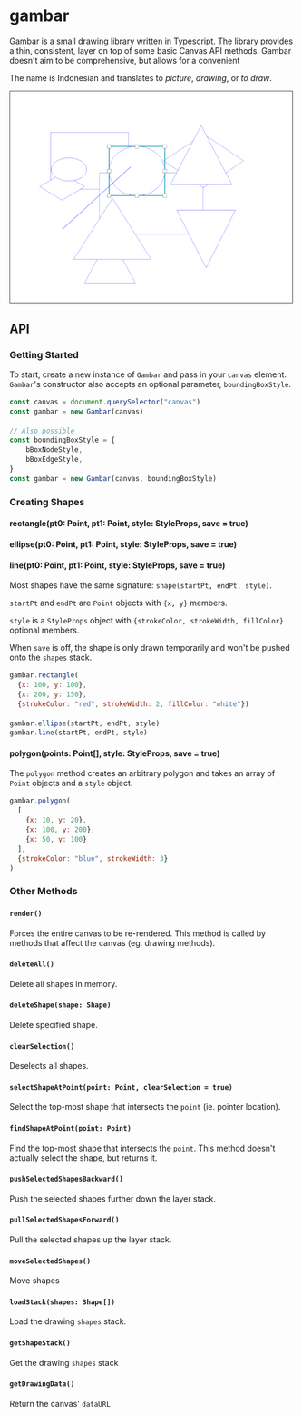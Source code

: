 # gambar
Gambar is a small drawing library written in Typescript. The library provides a thin, consistent, layer on top of some basic Canvas API methods.
Gambar doesn't aim to be comprehensive, but allows for a convenient 

The name is Indonesian and translates to *picture*, *drawing*, or *to draw*.

<img src="./docs/screenshot.png" width="500px" alt="screenshot"/>

## API
### Getting Started
To start, create a new instance of `Gambar` and pass in your `canvas` element. `Gambar`'s constructor also accepts an optional parameter, `boundingBoxStyle`.
```javascript
const canvas = document.querySelector("canvas")
const gambar = new Gambar(canvas)

// Also possible
const boundingBoxStyle = {
    bBoxNodeStyle,
    bBoxEdgeStyle,
}
const gambar = new Gambar(canvas, boundingBoxStyle)
```

### Creating Shapes
#### rectangle(pt0: Point, pt1: Point, style: StyleProps, save = true)
#### ellipse(pt0: Point, pt1: Point, style: StyleProps, save = true)
#### line(pt0: Point, pt1: Point, style: StyleProps, save = true)
Most shapes have the same signature: `shape(startPt, endPt, style)`.

`startPt` and `endPt` are `Point` objects with `{x, y}` members. 

`style` is a `StyleProps` object with `{strokeColor, strokeWidth, fillColor}` optional members.

When `save` is off, the shape is only drawn temporarily and won't be pushed onto the `shapes` stack.

```javascript
gambar.rectangle(
  {x: 100, y: 100},
  {x: 200, y: 150},
  {strokeColor: "red", strokeWidth: 2, fillColor: "white"})

gambar.ellipse(startPt, endPt, style)
gambar.line(startPt, endPt, style)
```

#### polygon(points: Point[], style: StyleProps, save = true)
The `polygon` method creates an arbitrary polygon and takes an array of `Point` objects and a `style` object.

```javascript
gambar.polygon(
  [
    {x: 10, y: 20},
    {x: 100, y: 200},
    {x: 50, y: 100}
  ],
  {strokeColor: "blue", strokeWidth: 3}
)
```

### Other Methods
#### `render()`
Forces the entire canvas to be re-rendered. This method is called by methods that affect the canvas (eg. drawing methods).

#### `deleteAll()`
Delete all shapes in memory.

#### `deleteShape(shape: Shape)`
Delete specified shape.

#### `clearSelection()`
Deselects all shapes.

#### `selectShapeAtPoint(point: Point, clearSelection = true)`
Select the top-most shape that intersects the `point` (ie. pointer location).

#### `findShapeAtPoint(point: Point)`
Find the top-most shape that intersects the `point`. This method doesn't actually select the shape, but returns it.

#### `pushSelectedShapesBackward()`
Push the selected shapes further down the layer stack.

#### `pullSelectedShapesForward()`
Pull the selected shapes up the layer stack.

#### `moveSelectedShapes()`
Move shapes

#### `loadStack(shapes: Shape[])`
Load the drawing `shapes` stack.

#### `getShapeStack()`
Get the drawing `shapes` stack

#### `getDrawingData()`
Return the canvas' `dataURL`

